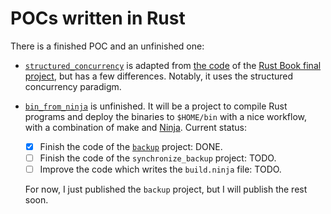 
POCs written in Rust
====================

There is a finished POC and an unfinished one:

  - [`structured_concurrency`][] is adapted from [the code][] of the [Rust Book final project][],
    but has a few differences. Notably, it uses the structured concurrency paradigm.

  - [`bin_from_ninja`] is unfinished. It will be a project to compile Rust programs and deploy the
    binaries to `$HOME/bin` with a nice workflow, with a combination of make and [Ninja][].
    Current status:

    - [x] Finish the code of the [`backup`][] project: DONE.
    - [ ] Finish the code of the `synchronize_backup` project: TODO.
    - [ ] Improve the code which writes the `build.ninja` file: TODO.

    For now, I just published the `backup` project, but I will publish the rest soon.

[`structured_concurrency`]: ./structured_concurrency
[the code]: https://github.com/rust-lang/book/tree/8d3584f55fa7f70ee699016be7e895d35d0e9b27/listings/ch20-web-server/no-listing-07-final-code
[Rust Book final project]: https://doc.rust-lang.org/stable/book/ch20-00-final-project-a-web-server.html
[`bin_from_ninja`]: ./bin_from_ninja
[Ninja]: https://ninja-build.org/
[`backup`]: ./bin_from_ninja/backup
